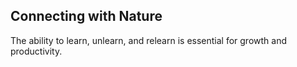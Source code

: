 ## Connecting with Nature

The ability to learn, unlearn, and relearn is essential for growth and productivity.

